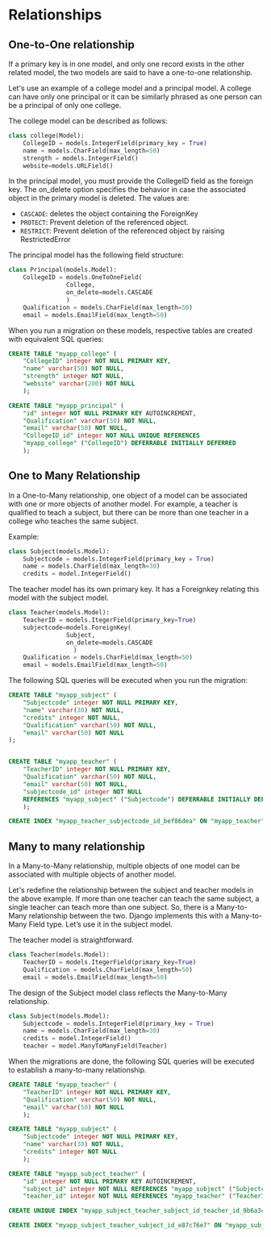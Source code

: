 # Relationships

## One-to-One relationship

If a primary key is in one model, and only one record exists in the other related model, the two models are said to have a one-to-one relationship.

Let's use an example of a college model and a principal model. A college can have only one principal or it can be similarly phrased as one person can be a principal of only one college.

The college model can be described as follows:

```py
class college(Model):
    CollegeID = models.IntegerField(primary_key = True)
    name = models.CharField(max_length=50)
    strength = models.IntegerField()
    website=models.URLField()
```

In the principal model, you must provide the CollegeID field as the foreign key. The on_delete option specifies the behavior in case the associated object in the primary model is deleted. The values are:

- `CASCADE`: deletes the object containing the ForeignKey
- `PROTECT`: Prevent deletion of the referenced object.
- `RESTRICT`: Prevent deletion of the referenced object by raising RestrictedError

The principal model has the following field structure:

```py
class Principal(models.Model):
    CollegeID = models.OneToOneField(
                College,
                on_delete=models.CASCADE
                )
    Qualification = models.CharField(max_length=50)
    email = models.EmailField(max_length=50)
```

When you run a migration on these models, respective tables are created with equivalent SQL queries:

```sql
CREATE TABLE "myapp_college" (
    "CollegeID" integer NOT NULL PRIMARY KEY,
    "name" varchar(50) NOT NULL,
    "strength" integer NOT NULL,
    "website" varchar(200) NOT NULL
    );

CREATE TABLE "myapp_principal" (
    "id" integer NOT NULL PRIMARY KEY AUTOINCREMENT,
    "Qualification" varchar(50) NOT NULL,
    "email" varchar(50) NOT NULL,
    "CollegeID_id" integer NOT NULL UNIQUE REFERENCES
    "myapp_college" ("CollegeID") DEFERRABLE INITIALLY DEFERRED
    );
```

## One to Many Relationship

In a One-to-Many relationship, one object of a model can be associated with one or more objects of another model. For example, a teacher is qualified to teach a subject, but there can be more than one teacher in a college who teaches the same subject.

Example:

```py
class Subject(models.Model):
    Subjectcode = models.IntegerField(primary_key = True)
    name = models.CharField(max_length=30)
    credits = model.IntegerField()

```

The teacher model has its own primary key. It has a Foreignkey relating this model with the subject model.

```py
class Teacher(models.Model):
    TeacherID = models.ItegerField(primary_key=True)
    subjectcode=models.ForeignKey(
                Subject,
                on_delete=models.CASCADE
                  )
    Qualification = models.CharField(max_length=50)
    email = models.EmailField(max_length=50)

```

The following SQL queries will be executed when you run the migration:

```sql
CREATE TABLE "myapp_subject" (
    "Subjectcode" integer NOT NULL PRIMARY KEY,
    "name" varchar(30) NOT NULL,
    "credits" integer NOT NULL,
    "Qualification" varchar(50) NOT NULL,
    "email" varchar(50) NOT NULL
);


CREATE TABLE "myapp_teacher" (
    "TeacherID" integer NOT NULL PRIMARY KEY,
    "Qualification" varchar(50) NOT NULL,
    "email" varchar(50) NOT NULL,
    "subjectcode_id" integer NOT NULL
    REFERENCES "myapp_subject" ("Subjectcode") DEFERRABLE INITIALLY DEFERRED
    );

CREATE INDEX "myapp_teacher_subjectcode_id_bef86dea" ON "myapp_teacher" ("subjectcode_id");
```

## Many to many relationship

In a Many-to-Many relationship, multiple objects of one model can be associated with multiple objects of another model.

Let's redefine the relationship between the subject and teacher models in the above example. If more than one teacher can teach the same subject, a single teacher can teach more than one subject. So, there is a Many-to-Many relationship between the two. Django implements this with a Many-to-Many Field type. Let’s use it in the subject model.

The teacher model is straightforward.

```py
class Teacher(models.Model):
    TeacherID = models.ItegerField(primary_key=True)
    Qualification = models.CharField(max_length=50)
    email = models.EmailField(max_length=50)
```

The design of the Subject model class reflects the Many-to-Many relationship.

```py
class Subject(models.Model):
    Subjectcode = models.IntegerField(primary_key = True)
    name = models.CharField(max_length=30)
    credits = model.IntegerField()
    teacher = model.ManyToManyField(Teacher)
```

When the migrations are done, the following SQL queries will be executed to establish a many-to-many relationship.

```sql
CREATE TABLE "myapp_teacher" (
    "TeacherID" integer NOT NULL PRIMARY KEY,
    "Qualification" varchar(50) NOT NULL,
    "email" varchar(50) NOT NULL
    );

CREATE TABLE "myapp_subject" (
    "Subjectcode" integer NOT NULL PRIMARY KEY,
    "name" varchar(30) NOT NULL,
    "credits" integer NOT NULL
    );

CREATE TABLE "myapp_subject_teacher" (
    "id" integer NOT NULL PRIMARY KEY AUTOINCREMENT,
    "subject_id" integer NOT NULL REFERENCES "myapp_subject" ("Subjectcode") DEFERRABLE INITIALLY DEFERRED,
    "teacher_id" integer NOT NULL REFERENCES "myapp_teacher" ("TeacherID") DEFERRABLE INITIALLY DEFERRED);

CREATE UNIQUE INDEX "myapp_subject_teacher_subject_id_teacher_id_9b6a3c00_uniq" ON "myapp_subject_teacher" ("subject_id", "teacher_id");

CREATE INDEX "myapp_subject_teacher_subject_id_e87c76e7" ON "myapp_subject_teacher" ("subject_id");
```
